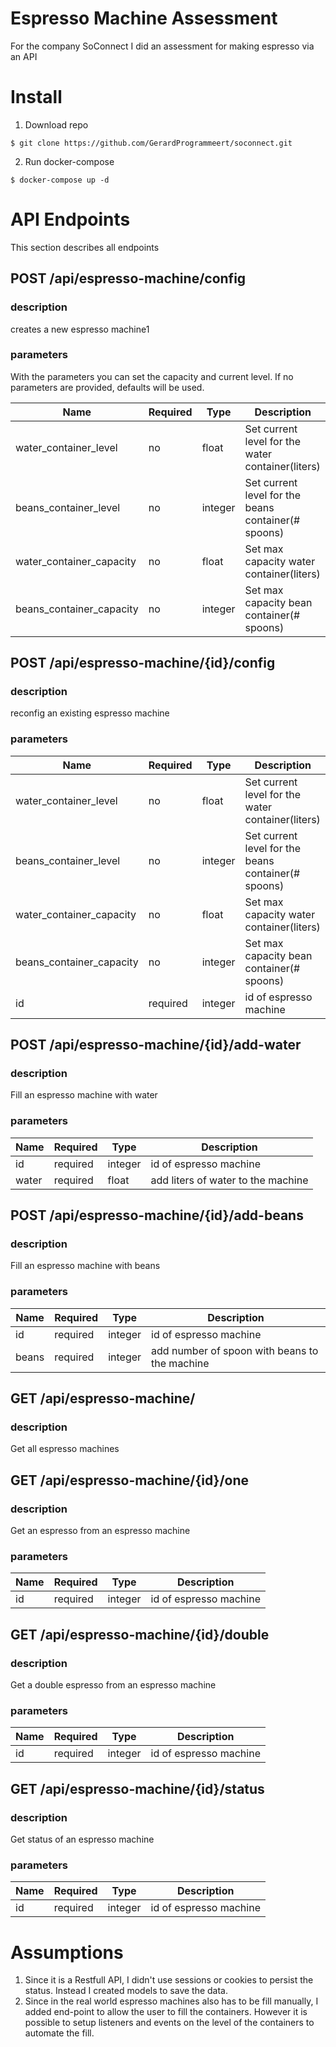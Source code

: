 # Espresso Machine Assessment
For the company SoConnect I did an assessment for making espresso via an API
# Install
1. Download repo
```
$ git clone https://github.com/GerardProgrammeert/soconnect.git
```
2. Run docker-compose
```
$ docker-compose up -d
```

# API Endpoints
This section describes all endpoints
## POST /api/espresso-machine/config

### description
creates a new espresso machine1

### parameters

With the parameters you can set the capacity and current level. 
If no parameters are provided, defaults will be used. 

| Name  | Required | Type |Description |
| ------------- | ------------- | ------------- |------------- |
|water_container_level|no|float|Set current level for the water container(liters)|
|beans_container_level|no|integer|Set current level for the beans container(# spoons)|
|water_container_capacity|no|float|Set max capacity water container(liters)|
|beans_container_capacity|no|integer|Set max capacity bean container(# spoons)|

## POST /api/espresso-machine/{id}/config

### description
reconfig an existing espresso machine

### parameters
| Name  | Required | Type |Description |
| ------------- | ------------- | ------------- |------------- |
|water_container_level|no|float|Set current level for the water container(liters)|
|beans_container_level|no|integer|Set current level for the beans container(# spoons)|
|water_container_capacity|no|float|Set max capacity water container(liters)|
|beans_container_capacity|no|integer|Set max capacity bean container(# spoons)|
|id|required|integer|id of espresso machine|

## POST /api/espresso-machine/{id}/add-water
### description
Fill an espresso machine with water
### parameters
| Name  | Required | Type |Description |
| ------------- | ------------- | ------------- |------------- |
|id|required|integer|id of espresso machine|
|water|required|float|add liters of water to the machine|
## POST /api/espresso-machine/{id}/add-beans
### description
Fill an espresso machine with beans
### parameters
| Name  | Required | Type |Description |
| ------------- | ------------- | ------------- |------------- |
|id|required|integer|id of espresso machine|
|beans|required|integer|add number of spoon with beans to the machine|

## GET /api/espresso-machine/

### description
Get all espresso machines

## GET /api/espresso-machine/{id}/one
### description
Get an espresso from an espresso machine
### parameters
| Name  | Required | Type |Description |
| ------------- | ------------- | ------------- |------------- |
|id|required|integer|id of espresso machine|
## GET /api/espresso-machine/{id}/double
### description
Get a double espresso from an espresso machine
### parameters
| Name  | Required | Type |Description |
| ------------- | ------------- | ------------- |------------- |
|id|required|integer|id of espresso machine|

## GET /api/espresso-machine/{id}/status
### description
Get status of an espresso machine
### parameters
| Name  | Required | Type |Description |
| ------------- | ------------- | ------------- |------------- |
|id|required|integer|id of espresso machine|

# Assumptions
1. Since it is a Restfull API, I didn't use sessions or cookies to persist the status. Instead I created models to save the data.
2. Since in the real world espresso machines also has to be fill manually, I added end-point to allow the user to fill the containers. However it is possible to setup listeners and events on the level of the containers to automate the fill.

